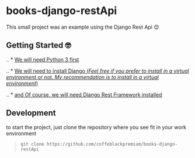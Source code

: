 # books-django-restApi
This small project was an example using the Django Rest Api 😊



## Getting Started 🤓
.. * [We will need Python 3 first](https://www.python.org/downloads/)

.. * [We will need to install Django (*Feel free if you prefer to install in a virtual environment or not. My recommendation is to install in a virtual environment*)](https://docs.djangoproject.com/en/4.0/topics/install/)

.. * [and Of course, we will need Django Rest Framework installed](https://www.django-rest-framework.org/#installation)



## Development
to start the project, just clone the repository where you see fit in your work environment

> `git clone https://github.com/coffeblackpremium/books-django-restApi`

